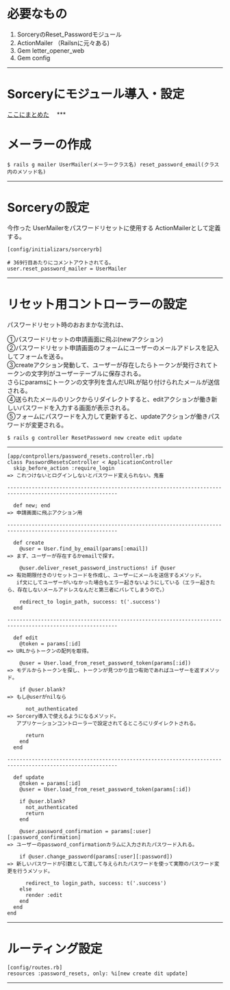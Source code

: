 # 必要なもの
1. SorceryのReset_Passwordモジュール
2. ActionMailer （Railsnに元々ある)
3. Gem letter_opener_web
4. Gem config
***

# Sorceryにモジュール導入・設定
[ここにまとめた](https://github.com/Tarara33/TIL/blob/main/Rails/Gem/sorcery/reset_password.md)
　***

# メーラーの作成
~~~
$ rails g mailer UserMailer(メーラークラス名) reset_password_email(クラス内のメソッド名)
~~~
***

# Sorceryの設定
今作った UserMailerをパスワードリセットに使用する ActionMailerとして定義する。
~~~
[config/initializars/sorceryrb]

# 369行目あたりにコメントアウトされてる。
user.reset_password_mailer = UserMailer
~~~
***


# リセット用コントローラーの設定
パスワードリセット時のおおまかな流れは、    

①パスワードリセットの申請画面に飛ぶ(newアクション)    
②パスワードリセット申請画面のフォームにユーザーのメールアドレスを記入してフォームを送る。        
③createアクション発動して、ユーザーが存在したらトークンが発行されてトークンの文字列がユーザーテーブルに保存される。    
  さらにparamsにトークンの文字列を含んだURLが貼り付けられたメールが送信される。    
④送られたメールのリンクからリダイレクトすると、editアクションが働き新しいパスワードを入力する画面が表示される。    
⑤フォームにパスワードを入力して更新すると、updateアクションが働きパスワードが変更される。
~~~
$ rails g controller ResetPassword new create edit update
~~~
***
~~~
[app/contprollers/password_resets.controller.rb]
class PasswordResetsController < ApplicationController
  skip_before_action :require_login
=> これつけないとログインしないとパスワード変えられない。鬼畜

----------------------------------------------------------------------------------------------------------

  def new; end
=> 申請画面に飛ぶアクション用

----------------------------------------------------------------------------------------------------------

  def create
    @user = User.find_by_email(params[:email])
=> まず、ユーザーが存在するかemailで探す。

    @user.deliver_reset_password_instructions! if @user
=> 有効期限付きのリセットコードを作成し、ユーザーにメールを送信するメソッド。
   if文にしてユーザーがいなかった場合もエラー起きないようにしている（エラー起きたら、存在しないメールアドレスなんだと第三者にバレてしまうので。）

    redirect_to login_path, success: t('.success')
  end

----------------------------------------------------------------------------------------------------------

  def edit
    @token = params[:id]
=> URLからトークンの配列を取得。

    @user = User.load_from_reset_password_token(params[:id])
=> モデルからトークンを探し、トークンが見つかり且つ有効であればユーザーを返すメソッド。

    if @user.blank?
=> もし@userがnilなら

      not_authenticated
=> Sorcery導入で使えるようになるメソッド。
   アプリケーションコントローラーで設定されてるところにリダイレクトされる。

      return
    end
  end

----------------------------------------------------------------------------------------------------------

  def update
    @token = params[:id]
    @user = User.load_from_reset_password_token(params[:id])

    if @user.blank?
      not_authenticated
      return
    end

    @user.password_confirmation = params[:user][:password_confirmation]
=> ユーザーのpassword_confirmationカラムに入力されたパスワード入れる。

    if @user.change_password(params[:user][:password])
=> 新しいパスワードが引数として渡して与えられたパスワードを使って実際のパスワード変更を行うメソッド。

      redirect_to login_path, success: t('.success')
    else
      render :edit
    end
  end
end
~~~
***

# ルーティング設定
~~~
[config/routes.rb]
resources :password_resets, only: %i[new create dit update]
~~~
***

